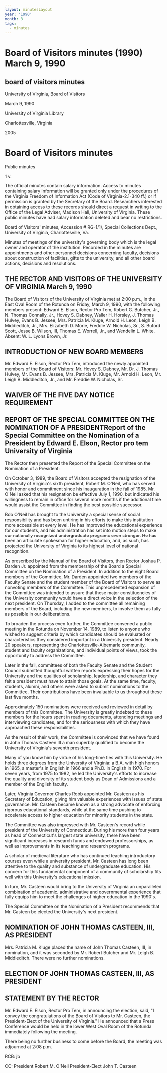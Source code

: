 ```yaml
---
layout: minutesLayout
year: '1990'
month: 3
tags:
  - minutes
---
```

Board of Visitors minutes (1990) March 9, 1990
==============================================

board of visitors minutes
-------------------------

University of Virginia, Board of Visitors

March 9, 1990

University of Virginia Library

Charlottesville, Virginia

2005

Board of Visitors minutes
=========================

Public minutes

1 v.

The official minutes contain salary information. Access to minutes containing salary information will be granted only under the procedures of the Virginia Freedom of Information Act (Code of Virginia-2.1-340 ff.) or if permission is granted by the Secretary of the Board. Researchers interested in obtaining access to these records should direct a request in writing to the Office of the Legal Adviser, Madison Hall, University of Virginia. These public minutes have had salary information deleted and bear no restrictions.

Board of Visitors' minutes, Accession # RG-1/1/, Special Collections Dept., University of Virginia, Charlottesville, Va.

Minutes of meetings of the university's governing body which is the legal owner and operator of the institution. Recorded in the minutes are appointments and other personnel decisions concerning faculty, decisions about construction of facilities, gifts to the university, and all other board actions, decisions and resolutions.

THE RECTOR AND VISITORS OF THE UNIVERSITY OF VIRGINIA March 9, 1990
-------------------------------------------------------------------

The Board of Visitors of the University of Virginia met at 2:00 p.m., in the East Oval Room of the Rotunda on Friday, March 9, 1990, with the following members present: Edward E. Elson, Rector Pro Tem, Robert G. Butcher, Jr., N. Thomas Connally, Jr., Hovey S. Dabney, Waller H. Horsley, J. Thomas Hulvey, Evans B. Jessee, Mrs. Patricia M. Kluge, Arnold H. Leon, Leigh B. Middleditch, Jr., Mrs. Elizabeth D. Morie, Freddie W. Nicholas, Sr., S. Buford Scott, Jesse B. Wilson, III, Thomas E. Worrell, Jr., and Wendelin L. White. Absent: W. L. Lyons Brown, Jr.

INTRODUCTION OF NEW BOARD MEMBERS
---------------------------------

Mr. Edward E. Elson, Rector Pro Tem, introduced the newly appointed members of the Board of Visitors: Mr. Hovey S. Dabney, Mr. Dr. J. Thomas Hulvey, Mr. Evans B. Jessee, Mrs. Patricia M. Kluge, Mr. Arnold H. Leon, Mr. Leigh B. Middleditch, Jr., and Mr. Freddie W. Nicholas, Sr.

WAIVER OF THE FIVE DAY NOTICE REQUIREMENT
-----------------------------------------

REPORT OF THE SPECIAL COMMITTEE ON THE NOMINATION OF A PRESIDENTReport of the Special Committee on the Nomination of a President by Edward E. Elson, Rector pro tem University of Virginia
------------------------------------------------------------------------------------------------------------------------------------------------------------------------------------------

The Rector then presented the Report of the Special Committee on the Nomination of a President:

On October 3, 1989, the Board of Visitors accepted the resignation of the University of Virginia's sixth president, Robert M. O'Neil, who has served with honor and commitment since his inauguration in the fall of 1985. Mr. O'Neil asked that his resignation be effective July 1, 1990, but indicated his willingness to remain in office for several more months if the additional time would assist the Committee in finding the best possible successor.

Bob O'Neil has brought to the University a special sense of social responsibility and has been untiring in his efforts to make this institution more accessible at every level. He has improved the educational experience for our students, and his administration has set into motion steps to make our nationally recognized undergraduate programs even stronger. He has been an articulate spokesman for higher education, and, as such, has projected the University of Virginia to its highest level of national recognition.

As prescribed by the Manual of the Board of Visitors, then Rector Joshua P. Darden Jr. appointed from the membership of the Board a Special Committee on the Nomination of a President. In addition to the eight Board members of the Committee, Mr. Darden appointed two members of the Faculty Senate and the student member of the Board of Visitors to serve as nonvoting members of the Committee. This unprecedented expansion of the Committee was intended to assure that these major constituencies of the University community would have a direct voice in the selection of the next president. On Thursday, I added to the committee all remaining members of the Board, including the new members, to involve them as fully as possible in our deliberations.

To broaden the process even further, the Committee convened a public meeting in the Rotunda on November 14, 1989, to listen to anyone who wished to suggest criteria by which candidates should be evaluated or characteristics they considered important in a University president. Nearly 20 speakers, representing the Charlottesville-Albemarle community, student and faculty organizations, and individual points of views, took the opportunity to address the Committee.

Later in the fall, committees of both the Faculty Senate and the Student Council submitted thoughtful written reports expressing their hopes for the University and the qualities of scholarship, leadership, and character they felt a president must have to attain those goals. At the same time, faculty, students, alumni, and others were asked to submit nominations to the Committee. Their contributions have been invaluable to us throughout these last five months.

Approximately 150 nominations were received and reviewed in detail by members of this Committee. The University is greatly indebted to these members for the hours spent in reading documents, attending meetings and interviewing candidates, and for the seriousness with which they have approached these responsibilities.

As the result of their work, the Committee is convinced that we have found in John Thomas Casteen III a man superbly qualified to become the University of Virginia's seventh president.

Many of you know him by virtue of his long-time ties with this University. He holds three degrees from the University of Virginia: a B.A. with high honors in 1965, a master's in English in 1966 and a Ph.D. in English in 1970. For seven years, from 1975 to 1982, he led the University's efforts to increase the quality and diversity of its student body as Dean of Admissions and a member of the English faculty.

Later, Virginia Governor Charles Robb appointed Mr. Casteen as his Secretary of Education, giving him valuable experiences with issues of state governance. Mr. Casteen became known as a strong advocate of enforcing rigorous educational standards, while at the same time pushing to accelerate access to higher education for minority students in the state.

The Committee was also impressed with Mr. Casteen's record while president of the University of Connecticut. During his more than four years as head of Connecticut's largest state university, there have been significant increases in research funds and endowed professorships, as well as improvements in its teaching and research programs.

A scholar of medieval literature who has continued teaching introductory courses even while a university president, Mr. Casteen has long been attentive to the quality and substance of undergraduate education. His concern for this fundamental component of a community of scholarship fits well with this University's educational mission.

In turn, Mr. Casteen would bring to the University of Virginia an unparalleled combination of academic, administrative and governmental experience that fully equips him to meet the challenges of higher education in the 1990's.

The Special Committee on the Nomination of a President recommends that Mr. Casteen be elected the University's next president.

NOMINATION OF JOHN THOMAS CASTEEN, III, AS PRESIDENT
----------------------------------------------------

Mrs. Patricia M. Kluge placed the name of John Thomas Casteen, III, in nomination, and it was seconded by Mr. Robert Butcher and Mr. Leigh B. Middleditch. There were no further nominations.

ELECTION OF JOHN THOMAS CASTEEN, III, AS PRESIDENT
--------------------------------------------------

STATEMENT BY THE RECTOR
-----------------------

Mr. Edward E. Elson, Rector Pro Tem, in announcing the election, said, "I convey the congratulations of the Board of Visitors to Mr. Casteen, the President-Elect of the University of Virginia." He announced that a Press Conference would be held in the lower West Oval Room of the Rotunda immediately following the meeting.

There being no further business to come before the Board, the meeting was adjourned at 2:08 p.m.

RCB: jb

CC: President Robert M. O'Neil President-Elect John T. Casteen
